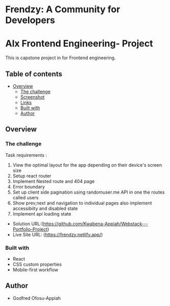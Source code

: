 # Frendzy: A Community for Developers
# Alx Frontend Engineering- Project

This is  capstone project in for Frontend engineering.
## Table of contents

- [Overview](#overview)
  - [The challenge](#the-challenge)
  - [Screenshot](#screenshot)
  - [Links](#links)
  - [Built with](#built-with)
  - [Author](#author)

## Overview

### The challenge

Task requirements :

1. View the optimal layout for the app depending on their device's screen size
2. Setup react router
3. Implement Nested route and 404 page
4. Error boundary
5. Set up client side pagination using randomuser.me API in one the routes called users
6. Show prev,next and navigation to individual pages also implement accessibiity and disabled state
7. Implement api loading state



- Solution URL:(https://github.com/Kwabena-Appiah/Webstack---Portfolio-Project)
- Live Site URL: (https://frendzy.netlify.app/)

### Built with

- React
- CSS custom properties
- Mobile-first workflow


## Author

- Godfred Ofosu-Appiah







